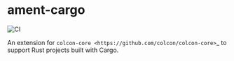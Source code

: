 # ament-cargo

![CI](https://github.com/colcon/ament-cargo/workflows/ci/badge.svg)

An extension for `colcon-core <https://github.com/colcon/colcon-core>`_ to
support Rust projects built with Cargo.
